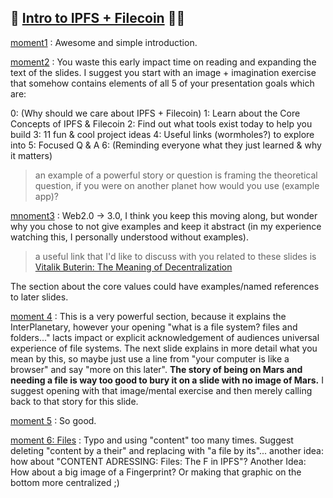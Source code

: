 ## 🚀 [Intro to IPFS + Filecoin](https://youtu.be/wmuzky88xXs?t=44) 👨‍🚀

[moment1](https://youtu.be/wmuzky88xXs?t=51) : Awesome and simple introduction.

[moment2](https://youtu.be/wmuzky88xXs?t=62) : You waste this early impact time on reading and expanding the text of the slides.  I suggest you start with an image + imagination exercise that somehow contains elements of all 5 of your presentation goals which are:

0: (Why should we care about IPFS + Filecoin)
1: Learn about the Core Concepts of IPFS & Filecoin
2: Find out what tools exist today to help you build
3: 11 fun & cool project ideas
4: Useful links (wormholes?) to explore into
5: Focused Q & A
6: (Reminding everyone what they just learned & why it matters)

> an example of a powerful story or question is framing the theoretical question, if you were on another planet how would you use (example app)?

[mnoment3](https://youtu.be/wmuzky88xXs?t=110) : Web2.0 -> 3.0, I think you keep this moving along, but wonder why you chose to not give examples and keep it abstract (in my experience watching this, I personally understood without examples).

> a useful link that I'd like to discuss with you related to these slides is [Vitalik Buterin: The Meaning of Decentralization](https://medium.com/@VitalikButerin/the-meaning-of-decentralization-a0c92b76a274) 

The section about the core values could have examples/named references to later slides.

[moment 4](https://youtu.be/wmuzky88xXs?t=157) : This is a very powerful section, because it explains the InterPlanetary, however your opening "what is a file system? files and folders..." lacts impact or explicit acknowledgement of audiences universal experience of file systems. The next slide explains in more detail what you mean by this, so maybe just use a line from "your computer is like a browser" and say "more on this later".  **The story of being on Mars and needing a file is way too good to bury it on a slide with no image of Mars.**  I suggest opening with that image/mental exercise and then merely calling back to that story for this slide.

[moment 5](https://youtu.be/wmuzky88xXs?t=233) : So good.  

[moment 6: Files](https://youtu.be/wmuzky88xXs?t=270) : Typo and using "content" too many times.  Suggest deleting "content by a their" and replacing with "a file by its"... another idea: how about "CONTENT ADRESSING: Files: The F in IPFS"? Another Idea: How about a big image of a Fingerprint? Or making that graphic on the bottom more centralized ;)
